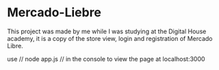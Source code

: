 # Mercado-Liebre

This project was made by me while I was studying at the Digital House academy, it is a copy of the store view, login and registration of Mercado Libre.

use // node app.js // in the console to view the page at localhost:3000
